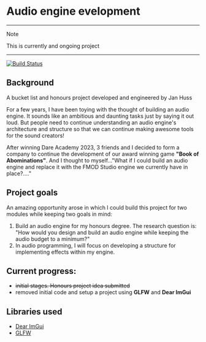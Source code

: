 ﻿# Audio engine evelopment

---

> [!NOTE]
> This is currently and ongoing project

---

[![Build Status](https://img.shields.io/badge/build-passing-brightgreen.svg)](https://github.com/)

## Background
A bucket list and honours project developed and engineered by Jan Huss

For a few years, I have been toying with the thought of building an audio engine. It sounds like an ambitious and daunting tasks just by saying it out loud. But people need to continue understanding an audio engine's architecture and structure so that we can continue making awesome tools for the sound creators!

After winning Dare Academy 2023, 3 friends and I decided to form a company to continue the development of our award winning game **"Book of Abominations"**. And I thought to myself..."What if I could build an audio engine and replace it with the FMOD Studio engine we currently have in place?...."

## Project goals
An amazing opportunity arose in which I could build this project for two modules while keeping two goals in mind: 
1. Build an audio engine for my honours degree. The research question is: "How would you design and build an audio engine while keeping the audio budget to a minimum?"
2. In audio programming, I will focus on developing a structure for implementing effects within my engine.

## Current progress:
- ~~initial stages. Honours project idea submitted~~
- removed initial code and setup a project using **GLFW** and **Dear ImGui**

## Libraries used
- [Dear ImGui](https://github.com/ocornut/imgui)
- [GLFW](https://www.glfw.org/)